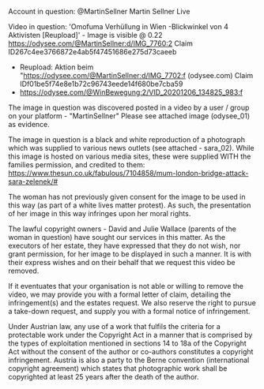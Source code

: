 Account in question:
@MartinSellner
Martin Sellner Live

Video in question: 'Omofuma Verhüllung in Wien -Blickwinkel von 4 Aktivisten [Reupload]' - Image is visible @ 0.22
https://odysee.com/@MartinSellner:d/IMG_7760:2
Claim ID267c4ee3766872e4ab5f47451686e275d73caeeb

- Reupload: Aktion beim "https://odysee.com/@MartinSellner:d/IMG_7702:f (odysee.com) Claim IDf01be5f74e8e1b72c96743eede14f680be7cba59
- https://odysee.com/@WinBewegung:2/VID_20201206_134825_983:f 

The image in question was discovered posted in a video by a user / group on your platform - "MartinSellner"
Please see attached image (odysee_01) as evidence.


The image in question is a black and white reproduction of a photograph which was supplied to various news outlets (see attached - sara_02).
While this image is hosted on various media sites, these were supplied WITH the families permission, and credited to them:
https://www.thesun.co.uk/fabulous/7104858/mum-london-bridge-attack-sara-zelenek/#

The woman has not previously given consent for the image to be used in this way (as part of a white lives matter protest).
As such, the presentation of her image in this way infringes upon her moral rights.

The lawful copyright owners - David and Julie Wallace (parents of the woman in question) have sought our services in this matter.
As the executors of her estate, they have expressed that they do not wish, nor grant permission, for her image to be displayed in such a manner.
It is with their express wishes and on their behalf that we request this video be removed.

If it eventuates that your organisation is not able or willing to remove the video, we may provide you with a formal letter of claim, detailing the infringement(s) and the estates request. We also reserve the right to pursue a take-down request, and supply you with a formal notice of infringement.

Under Austrian law, any use of a work that fulfils the criteria for a protectable work under the Copyright Act in a manner that is comprised by the types of exploitation mentioned in sections 14 to 18a of the Copyright Act without the consent of the author or co-authors constitutes a copyright infringement.
Austria is also a party to the Berne convention (international copyright agreement) which states that photographic work shall be copyrighted at least 25 years after the death of the author.
